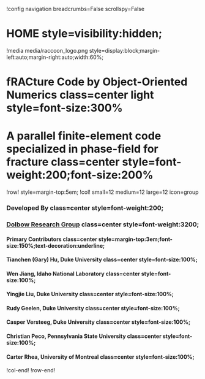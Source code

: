 !config navigation breadcrumbs=False scrollspy=False

# HOME style=visibility:hidden;

!media media/raccoon_logo.png style=display:block;margin-left:auto;margin-right:auto;width:60%;

# fRACture Code by Object-Oriented Numerics class=center light style=font-size:300%

# A parallel finite-element code specialized in phase-field for fracture class=center style=font-weight:200;font-size:200%


!row! style=margin-top:5em;
!col! small=12 medium=12 large=12 icon=group
### Developed By class=center style=font-weight:200;

### [Dolbow Research Group](https://dolbow.pratt.duke.edu) class=center style=font-weight:3200;

#### Primary Contributors class=center style=margin-top:3em;font-size:150%;text-decoration:underline;

#### Tianchen (Gary) Hu, Duke University class=center style=font-size:100%;

#### Wen Jiang, Idaho National Laboratory class=center style=font-size:100%;

#### Yingjie Liu, Duke University class=center style=font-size:100%;

#### Rudy Geelen, Duke University class=center style=font-size:100%;

#### Casper Versteeg, Duke University class=center style=font-size:100%;

#### Christian Peco, Pennsylvania State University class=center style=font-size:100%;

#### Carter Rhea, University of Montreal class=center style=font-size:100%;

!col-end!
!row-end!
